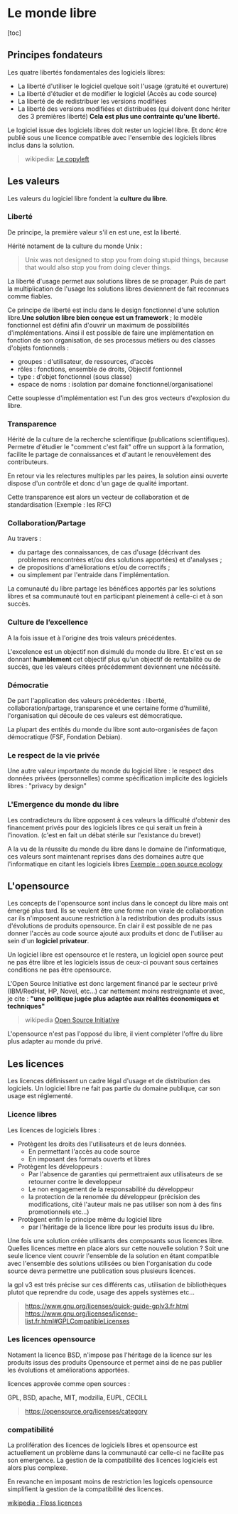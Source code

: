 # Le monde libre

[toc]

## Principes fondateurs

Les quatre libertés fondamentales des logiciels libres:

- La liberté d'utiliser le logiciel quelque soit l'usage (gratuité et ouverture)
- La liberté d'étudier et de modifier le logiciel (Accès au code source)
- La liberté de de redistribuer les versions modifiées
- La liberté des versions modifiées et distribuées (qui doivent donc hériter des 3 premières liberté) **Cela est plus une contrainte qu'une liberté.**

Le logiciel issue des logiciels libres doit rester un logiciel libre. Et donc être publié sous une licence compatible avec l'ensemble des logiciels libres inclus dans la solution.

> wikipedia: [Le copyleft](https://fr.wikipedia.org/wiki/Copyleft)

## Les valeurs

Les valeurs du logiciel libre fondent la **culture du libre**.

### Liberté

De principe, la première valeur s'il en est une, est la liberté.

Hérité notament de la culture du monde Unix :
> Unix was not designed to stop you from doing stupid things, because that would also stop you from doing clever things.

La liberté d'usage permet aux solutions libres de se propager. Puis de part la multiplication de l'usage les solutions libres deviennent de fait reconnues comme fiables.

Ce principe de liberté est inclu dans le design fonctionnel d'une solution libre.**Une solution libre bien conçue est un framework** ; le modèle fonctionnel est défini afin d'ouvrir un maximum de possibilités d'implémentations.
Ainsi il est possible de faire une implémentation en fonction de son organisation, de ses processus métiers ou des classes d'objets fontionnels :

- groupes : d'utilisateur, de ressources, d'accès
- rôles : fonctions, ensemble de droits, Objectif fontionnel
- type : d'objet fonctionnel (sous classe)
- espace de noms : isolation par domaine fonctionnel/organisationel

Cette souplesse d'implémentation est l'un des gros vecteurs d'explosion du libre.

### Transparence

Hérité de la culture de la recherche scientifique (publications scientifiques). Permetre d'étudier le "comment c'est fait" offre un support à la formation, facilite le partage de connaissances et d'autant le renouvèlement des contributeurs.

En retour via les relectures multiples par les paires, la solution ainsi ouverte dispose d'un contrôle et donc d'un gage de qualité important.

Cette transparence est alors un vecteur de collaboration et de standardisation (Exemple : les RFC)

### Collaboration/Partage

Au travers :

- du partage des connaissances, de cas d'usage (décrivant des problemes rencontrées et/ou des solutions apportées) et d'analyses ;
- de propositions d'améliorations et/ou de correctifs ;
- ou simplement par l'entraide dans l'implémentation.

La comunauté du libre partage les bénéfices apportés par les solutions libres et sa communauté tout en participant pleinement à celle-ci et à son succès.

### Culture de l’excellence

A la fois issue et à l'origine des trois valeurs précédentes.

L'excelence est un objectif non disimulé du monde du libre. Et c'est en se donnant **humblement** cet objectif plus qu'un objectif de rentabilité ou de succès, que les valeurs citées précédemment deviennent une nécéssité.

### Démocratie

De part l'application des valeurs précédentes : liberté, collaboration/partage, transparence et une certaine forme d'humilité, l'organisation qui découle de ces valeurs est démocratique.

La plupart des entités du monde du libre sont auto-organisées de façon démocratique (FSF, Fondation Debian).

### Le respect de la vie privée

Une autre valeur importante du monde du logiciel libre : le respect des données privées (personnelles) comme spécification implicite des logiciels libres : "privacy by design"

### L'Emergence du monde du libre

Les contradicteurs du libre opposent à ces valeurs la difficulté d'obtenir des financement privés pour des logiciels libres ce qui serait un frein à l'inovation. (c'est en fait un débat stérile sur l'existance du brevet)

A la vu de la réussite du monde du libre dans le domaine de l'informatique, ces valeurs sont maintenant reprises dans des domaines autre que l'informatique en citant les logiciels libres [Exemple : open source ecology](https://wiki.opensourceecology.org/wiki/Open_Source_Ecology)

## L'opensource

Les concepts de l'opensource sont inclus dans le concept du libre mais ont émergé plus tard. Ils se veulent être une forme non virale de collaboration car ils n'imposent aucune restriction à la redistribution des produits issus d'évolutions de produits opensource. En clair il est possible de ne pas donner l'accès au code source ajouté aux produits et donc de l'utiliser au sein d'un **logiciel privateur**.

Un logiciel libre est opensource et le restera, un logiciel open source peut ne pas être libre et les logiciels issus de ceux-ci pouvant sous certaines conditions ne pas être opensource.

L'Open Source Initiative est donc largement financé par le secteur privé (IBM/RedHat, HP, Novel, etc...) car nettement moins restreignante et avec, je cite : **"une politique jugée plus adaptée aux réalités économiques et techniques"**

> wikipedia [Open Source Initiative](https://fr.wikipedia.org/wiki/Open_Source_Initiative)

L'opensource n'est pas l'opposé du libre, il vient complèter l'offre du libre plus adapter au monde du privé.

## Les licences

Les licences définissent un cadre légal d'usage et de distribution des logiciels. Un logiciel libre ne fait pas partie du domaine publique, car son usage est réglementé.

### Licence libres

Les licences de logiciels libres :

- Protègent les droits des l'utilisateurs et de leurs données.
  - En permettant l'accès au code source
  - En imposant des formats ouverts et libres
- Protègent les développeurs :
  - Par l'absence de garanties qui permettraient aux utilisateurs de se retourner contre le developpeur
  - Le non engagement de la responsabilité du développeur
  - la protection de la renomée du développeur (précision des modifications, cité l'auteur mais ne pas utiliser son nom à des fins promotionnels etc...)
- Protègent enfin le principe même du logiciel libre
  - par l'héritage de la licence libre pour les produits issus du libre.

Une fois une solution créée utilisants des composants sous licences libre. Quelles licences mettre en place alors sur cette nouvelle solution ?
Soit une seule licence vient couvrir l'ensemble de la solution en étant compatible avec l'ensemble des solutions utilisées ou bien l'organisation du code source devra permettre une publication sous plusieurs licences.

la gpl v3 est trés précise sur ces différents cas, utilisation de bibliothèques plutot que reprendre du code, usage des appels systèmes etc...

> <https://www.gnu.org/licenses/quick-guide-gplv3.fr.html> <https://www.gnu.org/licenses/license-list.fr.html#GPLCompatibleLicenses>

### Les licences opensource

Notament la licence BSD, n'impose pas l'héritage de la licence sur les produits issus des produits Opensource et permet ainsi de ne pas publier les évolutions et améliorations apportées.

licences approvée comme open sources :

GPL, BSD, apache, MIT, modzilla, EUPL, CECILL

> <https://opensource.org/licenses/category>

### compatibilité

La prolifération des licences de logiciels libres et opensource est actuellement un problème dans la communauté car celle-ci ne facilite pas son emergence. La gestion de la compatibilité des licences logiciels est alors plus complexe.

En revanche en imposant moins de restriction les logicels opensource simplifient la gestion de la compatibilité des licences.

[wikipedia : Floss licences](https://en.wikipedia.org/wiki/Free_software_license#/media/File:Floss-license-slide-image.png)

